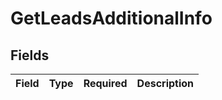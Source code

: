 # GetLeadsAdditionalInfo


## Fields

| Field       | Type        | Required    | Description |
| ----------- | ----------- | ----------- | ----------- |